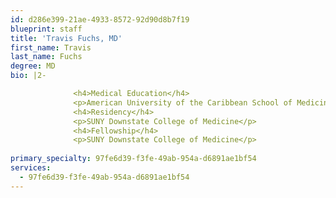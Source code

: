```yaml
---
id: d286e399-21ae-4933-8572-92d90d8b7f19
blueprint: staff
title: 'Travis Fuchs, MD'
first_name: Travis
last_name: Fuchs
degree: MD
bio: |2-

              <h4>Medical Education</h4>
              <p>American University of the Caribbean School of Medicine</p>
              <h4>Residency</h4>
              <p>SUNY Downstate College of Medicine</p>
              <h4>Fellowship</h4>
              <p>SUNY Downstate College of Medicine</p>
          
primary_specialty: 97fe6d39-f3fe-49ab-954a-d6891ae1bf54
services:
  - 97fe6d39-f3fe-49ab-954a-d6891ae1bf54
---
```

